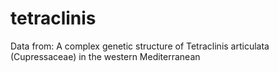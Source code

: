 # tetraclinis
Data from: A complex genetic structure of Tetraclinis articulata (Cupressaceae) in the western Mediterranean
